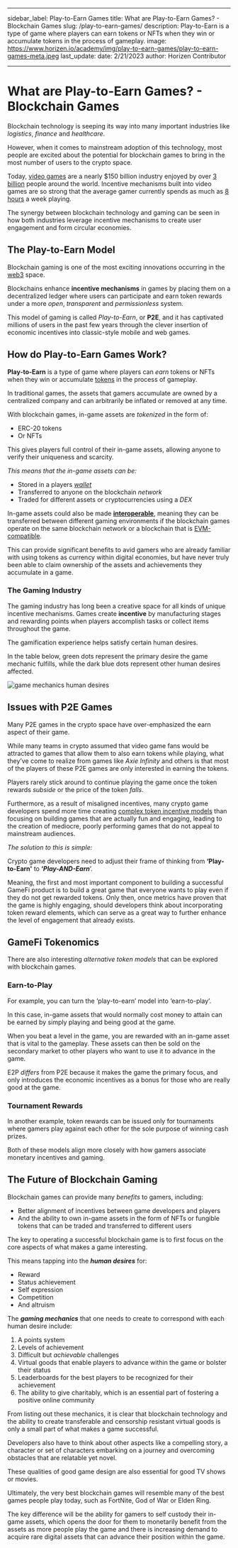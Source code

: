 ﻿---

sidebar_label: Play-to-Earn Games
title: What are Play-to-Earn Games? - Blockchain Games
slug: /play-to-earn-games/
description: Play-to-Earn is a type of game where players can earn tokens or NFTs when they win or accumulate tokens in the process of gameplay.
image: https://www.horizen.io/academy/img/play-to-earn-games/play-to-earn-games-meta.jpeg
last_update:
  date: 2/21/2023
  author: Horizen Contributor

---

# What are Play-to-Earn Games? - Blockchain Games

Blockchain technology is seeping its way into many important industries like _logistics_, _finance_ and _healthcare_. 

However, when it comes to mainstream adoption of this technology, most people are excited about the potential for blockchain games to bring in the most number of users to the crypto space. 

Today, [video games](https://www.statista.com/outlook/dmo/digital-media/video-games/worldwide) are a nearly $150 billion industry enjoyed by over [3 billion](https://www.statista.com/statistics/293304/number-video-gamers/) people around the world. Incentive mechanisms built into video games are so strong that the average gamer currently spends as much as [8 hours](https://www.techrepublic.com/article/8-hours-and-27-minutes-thats-how-long-the-average-gamer-plays-each-week/) a week playing.

The synergy between blockchain technology and gaming can be seen in how both industries leverage incentive mechanisms to create user engagement and form circular economies.

## The Play-to-Earn Model

Blockchain gaming is one of the most exciting innovations occurring in the [web3](fundamentals/web3.md) space. 

Blockchains enhance **incentive mechanisms** in games by placing them on a decentralized ledger where users can participate and earn token rewards under a more _open_, _transparent_ and _permissionless_ system. 

This model of gaming is called _Play-to-Earn_, or **P2E**, and it has captivated millions of users in the past few years through the clever insertion of economic incentives into classic-style mobile and web games.

## How do Play-to-Earn Games Work?

**Play-to-Earn** is a type of game where players can _earn_ tokens or NFTs when they win or accumulate [tokens](tokenomics/what-is-a-token.md) in the process of gameplay. 

In traditional games, the assets that gamers accumulate are owned by a centralized company and can arbitrarily be inflated or removed at any time. 

With blockchain games, in-game assets are _tokenized_ in the form of:

- ERC-20 tokens 
- Or NFTs

This gives players full control of their in-game assets, allowing anyone to verify their uniqueness and scarcity. 

_This means that the in-game assets can be:_

- Stored in a players [_wallet_](wallets/crypto-wallets.md)
- Transferred to anyone on the blockchain _network_
- Traded for different assets or cryptocurrencies using a _DEX_ 

In-game assets could also be made [**interoperable**](interoperability/blockchain-interoperability.md), meaning they can be transferred between different gaming environments if the blockchain games operate on the same blockchain network or a blockchain that is [EVM-compatible](interoperability/ethereum-virtual-machine-evm.md). 

This can provide significant benefits to avid gamers who are already familiar with using tokens as currency within digital economies, but have never truly been able to claim ownership of the assets and achievements they accumulate in a game. 

### The Gaming Industry

The gaming industry has long been a creative space for all kinds of unique incentive mechanisms. Games create **incentive** by manufacturing stages and rewarding points when players accomplish tasks or collect items throughout the game. 

The gamification experience helps satisfy certain human desires. 

In the table below, green dots represent the primary desire the game mechanic fulfills, while the dark blue dots represent other human desires affected.

![game mechanics human desires](/img/play-to-earn-games/game-mechanics-human-desires.jpeg)

## Issues with P2E Games

Many P2E games in the crypto space have over-emphasized the earn aspect of their game. 

While many teams in crypto assumed that video game fans would be attracted to games that allow them to also earn tokens while playing, what they’ve come to realize from games like _Axie Infinity_ and others is that most of the players of these P2E games are only interested in earning the tokens. 

Players rarely stick around to continue playing the game once the token rewards _subside_ or the price of the token _falls_. 

Furthermore, as a result of misaligned incentives, many crypto game developers spend more time creating [complex token incentive models](tokenomics/why-create-a-token.md) than focusing on building games that are actually fun and engaging, leading to the creation of mediocre, poorly performing games that do not appeal to mainstream audiences. 

_The solution to this is simple:_ 

Crypto game developers need to adjust their frame of thinking from **‘Play-to-Earn'** to **‘_Play-AND-Earn_**’. 

Meaning, the first and most important component to building a successful GameFi product is to build a great game that everyone wants to play even if they do not get rewarded tokens. Only then, once metrics have proven that the game is highly engaging, should developers think about incorporating token reward elements, which can serve as a great way to further enhance the level of engagement that already exists. 

## GameFi Tokenomics

There are also interesting _alternative token models_ that can be explored with blockchain games. 

### Earn-to-Play

For example, you can turn the ‘play-to-earn’ model into ‘earn-to-play’.

In this case, in-game assets that would normally cost money to attain can be earned by simply playing and being good at the game. 

When you beat a level in the game, you are rewarded with an in-game asset that is vital to the gameplay. These assets can then be sold on the secondary market to other players who want to use it to advance in the game.

E2P _differs_ from P2E because it makes the game the primary focus, and only introduces the economic incentives as a bonus for those who are really good at the game.

### Tournament Rewards

In another example, token rewards can be issued only for tournaments where gamers play against each other for the sole purpose of winning cash prizes. 

Both of these models align more closely with how gamers associate monetary incentives and gaming. 

## The Future of Blockchain Gaming

Blockchain games can provide many _benefits_ to gamers, including:

- Better alignment of incentives between game developers and players 
- And the ability to own in-game assets in the form of NFTs or fungible tokens that can be traded and transferred to different users

The key to operating a successful blockchain game is to first focus on the core aspects of what makes a game interesting. 

This means tapping into the **_human desires_** for:

- Reward
- Status achievement
- Self expression
- Competition
- And altruism

The **_gaming mechanics_** that one needs to create to correspond with each human desire include: 

1. A points system
2. Levels of achievement
3. Difficult but _achievable_ challenges
4. Virtual goods that enable players to advance within the game or bolster their status
5. Leaderboards for the best players to be recognized for their achievement
6. The ability to give charitably, which is an essential part of fostering a positive online community 

From listing out these mechanics, it is clear that blockchain technology and the ability to create transferable and censorship resistant virtual goods is only a small part of what makes a game successful. 

Developers also have to think about other aspects like a compelling story, a character or set of characters embarking on a journey and overcoming obstacles that are relatable yet novel. 

These qualities of good game design are also essential for good TV shows or movies. 

Ultimately, the very best blockchain games will resemble many of the best games people play today, such as FortNite, God of War or Elden Ring. 

The key difference will be the ability for gamers to self custody their in-game assets, which opens the door for them to monetarily benefit from the assets as more people play the game and there is increasing demand to acquire rare digital assets that can advance their position within the game. 


